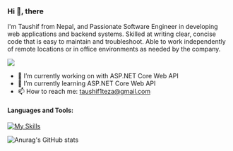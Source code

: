 ### Hi 👋, there
I'm Taushif from Nepal, and Passionate Software Engineer in developing web applications and backend systems. Skilled at writing clear, concise code that is easy to maintain and
troubleshoot. Able to work independently of remote locations or in office environments as needed by the company.

![](https://komarev.com/ghpvc/?username=TaushifReza&style=flat-square&color=brightgreen&base=2000)

- 🔭 I’m currently working on with ASP.NET Core Web API
- 🌱 I’m currently learning ASP.NET Core Web API
- 📫 How to reach me: taushif1teza@gmail.com

#### Languages and Tools:

[![My Skills](https://skillicons.dev/icons?i=cs,py,java,js,dotnet,dart,django,css,flutter,html,mysql,postgres,sqlite,bootstrap,docker,git,github,postman,vscode,visualstudio,eclipse)](https://skillicons.dev)

![Anurag's GitHub stats](https://github-readme-stats.vercel.app/api?username=TaushifReza&theme=nightowl&show_icons=true)
